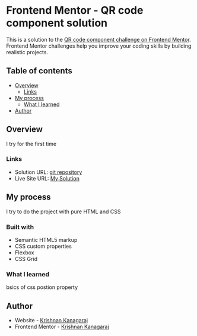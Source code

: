 
# Frontend Mentor - QR code component solution

This is a solution to the [QR code component challenge on Frontend Mentor](https://www.frontendmentor.io/challenges/qr-code-component-iux_sIO_H). Frontend Mentor challenges help you improve your coding skills by building realistic projects. 

## Table of contents

- [Overview](#overview)
  - [Links](#links)
- [My process](#my-process)
  - [What I learned](#what-i-learned)
- [Author](#author)


## Overview
I try for the first time 


### Links

- Solution URL: [git repository](https://github.com/krishnankanagaraj/frontendmentor-qrcode)
- Live Site URL: [My Solution](https://krishnankanagaraj.github.io/frontendmentor-qrcode/)

## My process
I try to do the project with pure HTML and CSS

### Built with

- Semantic HTML5 markup
- CSS custom properties
- Flexbox
- CSS Grid

### What I learned
bsics of css postion property



## Author

- Website - [Krishnan Kanagaraj](https://github.com/krishnankanagaraj)
- Frontend Mentor - [Krishnan Kanagaraj](https://www.frontendmentor.io/profile/krishnankanagaraj)




